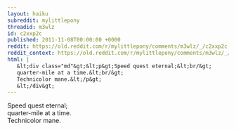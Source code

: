 ```yaml
---
layout: haiku
subreddit: mylittlepony
threadid: m3wlz
id: c2xxp2c
published: 2011-11-08T00:00:00 +0000
reddit: https://old.reddit.com/r/mylittlepony/comments/m3wlz/_/c2xxp2c
reddit_context: https://old.reddit.com/r/mylittlepony/comments/m3wlz/_/c2xxp2c?context=3
html: |
   &lt;div class="md"&gt;&lt;p&gt;Speed quest eternal;&lt;br/&gt;
   quarter-mile at a time.&lt;br/&gt;
   Technicolor mane.&lt;/p&gt;
   &lt;/div&gt;
---
```


[](/rdsitting) Speed quest eternal;  
quarter-mile at a time.  
Technicolor mane.